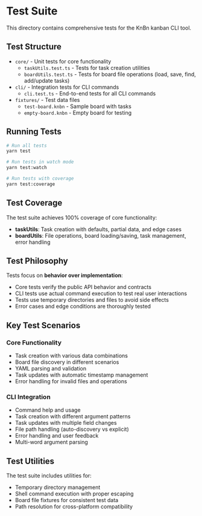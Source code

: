 # Test Suite

This directory contains comprehensive tests for the KnBn kanban CLI tool.

## Test Structure

- `core/` - Unit tests for core functionality
  - `taskUtils.test.ts` - Tests for task creation utilities
  - `boardUtils.test.ts` - Tests for board file operations (load, save, find, add/update tasks)
- `cli/` - Integration tests for CLI commands
  - `cli.test.ts` - End-to-end tests for all CLI commands
- `fixtures/` - Test data files
  - `test-board.knbn` - Sample board with tasks
  - `empty-board.knbn` - Empty board for testing

## Running Tests

```bash
# Run all tests
yarn test

# Run tests in watch mode
yarn test:watch

# Run tests with coverage
yarn test:coverage
```

## Test Coverage

The test suite achieves 100% coverage of core functionality:
- **taskUtils**: Task creation with defaults, partial data, and edge cases
- **boardUtils**: File operations, board loading/saving, task management, error handling

## Test Philosophy

Tests focus on **behavior over implementation**:
- Core tests verify the public API behavior and contracts
- CLI tests use actual command execution to test real user interactions
- Tests use temporary directories and files to avoid side effects
- Error cases and edge conditions are thoroughly tested

## Key Test Scenarios

### Core Functionality
- Task creation with various data combinations
- Board file discovery in different scenarios
- YAML parsing and validation
- Task updates with automatic timestamp management
- Error handling for invalid files and operations

### CLI Integration
- Command help and usage
- Task creation with different argument patterns
- Task updates with multiple field changes
- File path handling (auto-discovery vs explicit)
- Error handling and user feedback
- Multi-word argument parsing

## Test Utilities

The test suite includes utilities for:
- Temporary directory management
- Shell command execution with proper escaping
- Board file fixtures for consistent test data
- Path resolution for cross-platform compatibility